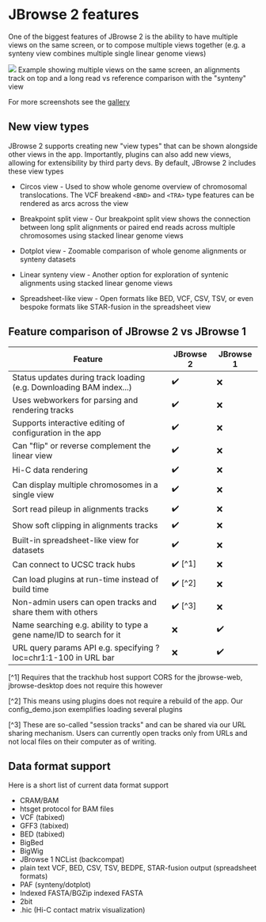 # JBrowse 2 features

One of the biggest features of JBrowse 2 is the ability to have multiple views
on the same screen, or to compose multiple views together (e.g. a synteny view
combines multiple single linear genome views)

![](./img/linear_longread.png)
Example showing multiple views on the same screen, an alignments track on top
and a long read vs reference comparison with the "synteny" view

For more screenshots see the [gallery](./gallery)

## New view types

JBrowse 2 supports creating new "view types" that can be shown alongside other
views in the app. Importantly, plugins can also add new views, allowing for
extensibility by third party devs. By default, JBrowse 2 includes these
view types

- Circos view - Used to show whole genome overview of chromosomal
  translocations. The VCF breakend `<BND>` and `<TRA>` type features can be
  rendered as arcs across the view

- Breakpoint split view - Our breakpoint split view shows the connection
  between long split alignments or paired end reads across multiple chromosomes
  using stacked linear genome views

- Dotplot view - Zoomable comparison of whole genome alignments or synteny
  datasets

- Linear synteny view - Another option for exploration of syntenic alignments
  using stacked linear genome views

- Spreadsheet-like view - Open formats like BED, VCF, CSV, TSV, or even bespoke
  formats like STAR-fusion in the spreadsheet view

## Feature comparison of JBrowse 2 vs JBrowse 1

| Feature                                                             | JBrowse 2               | JBrowse 1          |
| ------------------------------------------------------------------- | ----------------------- | ------------------ |
| Status updates during track loading (e.g. Downloading BAM index...) | :heavy_check_mark:      | :x:                |
| Uses webworkers for parsing and rendering tracks                    | :heavy_check_mark:      | :x:                |
| Supports interactive editing of configuration in the app            | :heavy_check_mark:      | :x:                |
| Can "flip" or reverse complement the linear view                    | :heavy_check_mark:      | :x:                |
| Hi-C data rendering                                                 | :heavy_check_mark:      | :x:                |
| Can display multiple chromosomes in a single view                   | :heavy_check_mark:      | :x:                |
| Sort read pileup in alignments tracks                               | :heavy_check_mark:      | :x:                |
| Show soft clipping in alignments tracks                             | :heavy_check_mark:      | :x:                |
| Built-in spreadsheet-like view for datasets                         | :heavy_check_mark:      | :x:                |
| Can connect to UCSC track hubs                                      | :heavy_check_mark: [^1] | :x:                |
| Can load plugins at run-time instead of build time                  | :heavy_check_mark: [^2] | :x:                |
| Non-admin users can open tracks and share them with others          | :heavy_check_mark: [^3] | :x:                |
| Name searching e.g. ability to type a gene name/ID to search for it | :x:                     | :heavy_check_mark: |
| URL query params API e.g. specifying ?loc=chr1:1-100 in URL bar     | :x:                     | :heavy_check_mark: |

[^1] Requires that the trackhub host support CORS for the jbrowse-web, jbrowse-desktop does not require this however

[^2] This means using plugins does not require a rebuild of the app. Our config_demo.json exemplifies loading several plugins

[^3] These are so-called "session tracks" and can be shared via our URL sharing mechanism. Users can currently open tracks only from URLs and not local files on their computer as of writing.

## Data format support

Here is a short list of current data format support

- CRAM/BAM
- htsget protocol for BAM files
- VCF (tabixed)
- GFF3 (tabixed)
- BED (tabixed)
- BigBed
- BigWig
- JBrowse 1 NCList (backcompat)
- plain text VCF, BED, CSV, TSV, BEDPE, STAR-fusion output (spreadsheet formats)
- PAF (synteny/dotplot)
- Indexed FASTA/BGZip indexed FASTA
- 2bit
- .hic (Hi-C contact matrix visualization)
